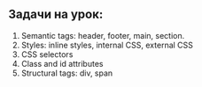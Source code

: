 ## Задачи на урок:

1. Semantic tags: header, footer, main, section.
2. Styles: inline styles, internal CSS, external CSS
3. CSS selectors
4. Class and id attributes
5. Structural tags: div, span
